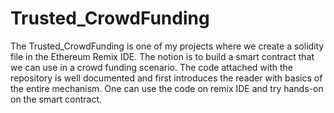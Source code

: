 # Trusted_CrowdFunding
The Trusted_CrowdFunding is one of my projects where we create a solidity file in the Ethereum Remix IDE.
The notion is to build a smart contract that we can use in a crowd funding scenario.
The code attached with the repository is well documented and first introduces the reader with basics of the entire mechanism.
One can use the code on remix IDE and try hands-on on the smart contract.
